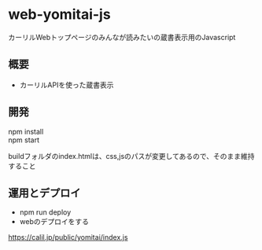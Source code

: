 # web-yomitai-js

カーリルWebトップページのみんなが読みたいの蔵書表示用のJavascript  

## 概要

- カーリルAPIを使った蔵書表示

## 開発

npm install  
npm start  

buildフォルダのindex.htmlは、css,jsのパスが変更してあるので、そのまま維持すること

## 運用とデプロイ

- npm run deploy  
- webのデプロイをする

https://calil.jp/public/yomitai/index.js